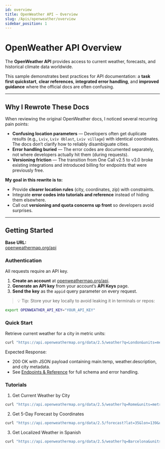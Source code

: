 ```yaml
---
id: overview
title: OpenWeather API — Overview
slug: /Apis/openweather/overview
sidebar_position: 1
---
```


# OpenWeather API Overview

The **OpenWeather API** provides access to current weather, forecasts, and historical climate data worldwide.  

This sample demonstrates best practices for API documentation: a **task first quickstart**, **clear references**, **integrated error handling**, and **improved guidance** where the official docs are often confusing.

---

## Why I Rewrote These Docs

When reviewing the original OpenWeather docs, I noticed several recurring pain points:

- **Confusing location parameters** — Developers often get duplicate results (e.g., `Lviv`, `Lviv Oblast`, `Lviv village`) with identical coordinates. The docs don’t clarify how to reliably disambiguate cities.  
- **Error handling buried** — The error codes are documented separately, not where developers actually hit them (during requests).  
- **Versioning friction** — The transition from One Call v2.5 to v3.0 broke existing integrations and introduced billing for endpoints that were previously free.

**My goal in this rewrite is to:**
- Provide **clearer location rules** (city, coordinates, zip) with constraints.  
- Integrate **error codes into tutorials and reference** instead of hiding them elsewhere.  
- Call out **versioning and quota concerns up front** so developers avoid surprises.

---

## Getting Started

**Base URL:**  
[openweathermap.org/api](https://openweathermap.org/api)

### Authentication

All requests require an API key.

1. **Create an account** at [openweathermap.org/api](https://openweathermap.org/api).   
2. **Generate an API key** from your account’s **API Keys** page.  
3. **Send the key** as the `appid` query parameter on every request.

> 💡 Tip: Store your key locally to avoid leaking it in terminals or repos:
```bash
export OPENWEATHER_API_KEY="YOUR_API_KEY"
```

### Quick Start 

Retrieve current weather for a city in metric units: 
``` bash
curl "https://api.openweathermap.org/data/2.5/weather?q=London&units=metric&appid=$OPENWEATHER_API_KEY"
```

Expected Response: 
- 200 OK with JSON payload containing main.temp, weather.description, and city metadata.
- See [Endpoints & Reference](endpoints) for full schema and error handling.

### Tutorials 

1. Get Current Weather by City 
``` bash
curl "https://api.openweathermap.org/data/2.5/weather?q=Rome&units=metric&appid=$OPENWEATHER_API_KEY"
```
2. Get 5-Day Forecast by Coordinates
``` bash 
curl "https://api.openweathermap.org/data/2.5/forecast?lat=35&lon=139&units=metric&appid=$OPENWEATHER_API_KEY"
```
3. Get Localized Weather in Spanish
``` bash 
curl "https://api.openweathermap.org/data/2.5/weather?q=Barcelona&units=metric&lang=es&appid=$OPENWEATHER_API_KEY"
```


